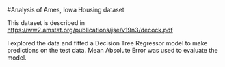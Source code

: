 #Analysis of Ames, Iowa Housing dataset 

This dataset is described in https://ww2.amstat.org/publications/jse/v19n3/decock.pdf

I explored the data and fitted a Decision Tree Regressor model to make predictions on the test data. 
Mean Absolute Error was used to evaluate the model.
